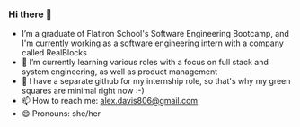 ### Hi there 👋

- I’m a graduate of Flatiron School's Software Engineering Bootcamp, and I'm currently working as a software engineering intern with a company called RealBlocks
- 🌱 I’m currently learning various roles with a focus on full stack and system engineering, as well as product management
- 👯 I have a separate github for my internship role, so that's why my green squares are minimal right now :-)
- 📫 How to reach me: alex.davis806@gmail.com
- 😄 Pronouns: she/her

<!--
**alexandradavis806/alexandradavis806** is a ✨ _special_ ✨ repository because its `README.md` (this file) appears on your GitHub profile.

Here are some ideas to get you started:

- I’m currently working as a software engineering intern with a company called RealBlocks
- 🌱 I’m currently learning various roles with a focus on full stack and system engineering, as well as product management
- 👯 I have a separate github for my internship role, so that's why my green squares are minimal right now :-)
- 📫 How to reach me: alex.davis806@gmail.com
- 😄 Pronouns: she/her
-->
